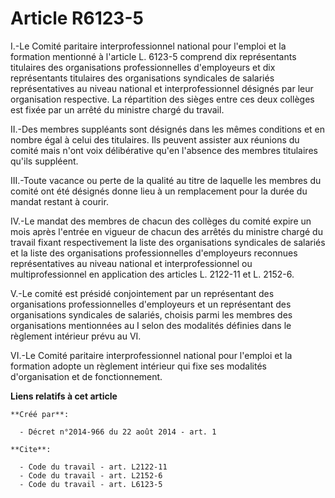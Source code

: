 # Article R6123-5

I.-Le Comité paritaire interprofessionnel national pour l'emploi et la formation mentionné à l'article L. 6123-5 comprend dix
représentants titulaires des organisations professionnelles d'employeurs et dix représentants titulaires des organisations
syndicales de salariés représentatives au niveau national et interprofessionnel désignés par leur organisation respective. La
répartition des sièges entre ces deux collèges est fixée par un arrêté du ministre chargé du travail. 

II.-Des membres suppléants sont désignés dans les mêmes conditions et en nombre égal à celui des titulaires. Ils peuvent
assister aux réunions du comité mais n'ont voix délibérative qu'en l'absence des membres titulaires qu'ils suppléent. 

III.-Toute vacance ou perte de la qualité au titre de laquelle les membres du comité ont été désignés donne lieu à un
remplacement pour la durée du mandat restant à courir. 

IV.-Le mandat des membres de chacun des collèges du comité expire un mois après l'entrée en vigueur de chacun des arrêtés du
ministre chargé du travail fixant respectivement la liste des organisations syndicales de salariés et la liste des
organisations professionnelles d'employeurs reconnues représentatives au niveau national et interprofessionnel ou
multiprofessionnel en application des articles L. 2122-11 et L. 2152-6. 

V.-Le comité est présidé conjointement par un représentant des organisations professionnelles d'employeurs et un représentant
des organisations syndicales de salariés, choisis parmi les membres des organisations mentionnées au I selon des modalités
définies dans le règlement intérieur prévu au VI. 

VI.-Le Comité paritaire interprofessionnel national pour l'emploi et la formation adopte un règlement intérieur qui fixe ses
modalités d'organisation et de fonctionnement.

**Liens relatifs à cet article**

	**Créé par**:

	  - Décret n°2014-966 du 22 août 2014 - art. 1

	**Cite**:

	  - Code du travail - art. L2122-11
	  - Code du travail - art. L2152-6
	  - Code du travail - art. L6123-5

